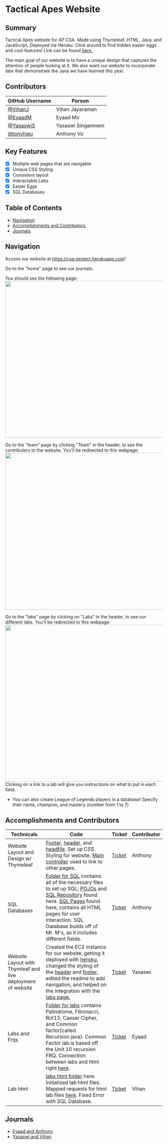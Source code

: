 # Tactical Apes Website

## Summary
Tactical Apes website for AP CSA. Made using Thymeleaf, HTML, Java, and JavaScript. Deployed via Heroku. Click around to find hidden easter eggs and cool features! Link can be found <a href="https://csa-project.herokuapp.com/" target="_blank">here.</a>

The main goal of our website is to have a unique design that captures the attention of people looking at it. We also want our website to incorporate labs that demonstrate the Java we have learned this year. 

## Contributors
| GitHub Username | Person |
| --- | --- |
| [@VihanJ](https://github.com/VihanJ) | Vihan Jayaraman |
| [@EyaadM](https://github.com/eyaadm) | Eyaad Mir |
| [@YasaswiS](https://github.com/YasaswiS) | Yasaswi Singamneni |
| [@tonyhieu](https://github.com/tonyhieu) | Anthony Vo |

## Key Features
- [x] Multiple web pages that are navigable
- [x] Unique CSS Styling
- [x] Consistent layout
- [x] Interactable Labs
- [x] Easter Eggs
- [x] SQL Databases 

## Table of Contents
- [Navigation](https://github.com/tonyhieu/P1-Tactical-Apes-Site/blob/master/README.md#navigation)
- [Accomplishments and Contributors](https://github.com/tonyhieu/P1-Tactical-Apes-Site/blob/master/README.md#accomplishments-and-contributors)
- [Journals](https://github.com/tonyhieu/P1-Tactical-Apes-Site/blob/master/README.md#journals)

## Navigation

Access our website at https://csa-project.herokuapp.com! 

Go to the "home" page to see our journals. 

You should see the following page:
<img src="https://media.discordapp.net/attachments/787235941373837332/818711475912048640/unknown.png?width=1366&height=670" width="1200" height="500">


Go to the "team" page by clicking "Team" in the header, to see the contributers to the website.
You'll be redirected to this webpage:
<img src="https://media.discordapp.net/attachments/787235941373837332/818711564164530176/unknown.png?width=1391&height=669" width="1200" height="500">

Go to the "labs" page by clicking on "Labs" in the header, to see our different labs.
You'll be redirected to this webpage:
<img src="https://media.discordapp.net/attachments/787235941373837332/818711639905009664/unknown.png?width=1376&height=669" width="1200" height="500">
Clicking on a link to a lab will give you instructions on what to put in each field.

 - You can also create League of Legends players in a database! Specify their name, champion, and mastery (number from 1 to 7)

<!--
## Goals and Tickets
| Person | Overall Goals | Progress | Ticket |
| --- | --- | --- | --- |
| Vihan Jayaraman | Work on implementing old simulations into website | Did research on how to incorporate swing into website | [Ticket](https://github.com/tonyhieu/P1-Tactical-Apes-Site/projects/4)
| Eyaad Mir | Add files labs and algorithms into website to show AP CSA requirements | Worked on [Palindrome](https://github.com/tonyhieu/P1-Tactical-Apes-Site/blob/master/src/main/java/files/labs/Palindrome.java), [Fibonacci](https://github.com/tonyhieu/P1-Tactical-Apes-Site/blob/master/src/main/java/files/labs/Fibonacci.java), and Cipher labs([Caesar](https://github.com/tonyhieu/P1-Tactical-Apes-Site/blob/master/src/main/java/files/labs/Caesar.java) and [Rot13](https://github.com/tonyhieu/P1-Tactical-Apes-Site/blob/master/src/main/java/files/labs/Rot13.java)). Also worked on the html for the [labs page](https://github.com/tonyhieu/P1-Tactical-Apes-Site/blob/master/src/main/resources/templates/pages/labs.html). Made this [easter egg](https://github.com/tonyhieu/P1-Tactical-Apes-Site/blob/52f6adaa6ec3d6053482fe16d974bb30245e50ef/src/main/resources/templates/pages/team.html#L38) | [Ticket](https://github.com/tonyhieu/P1-Tactical-Apes-Site/projects/3) | 
| Yasaswi Singamneni | Create back end support, deployment | Created the EC2 instance for our website, getting it deployed with [heroku](https://www.heroku.com/), changed the styling of the [header](https://github.com/tonyhieu/P1-Tactical-Apes-Site/blob/master/src/main/resources/templates/fragments/header.html) and [footer](https://github.com/tonyhieu/P1-Tactical-Apes-Site/blob/master/src/main/resources/templates/fragments/footer.html), edited the readme to add navigation, and helped on the integration with the [labs page.](https://github.com/tonyhieu/P1-Tactical-Apes-Site/blob/master/src/main/resources/templates/pages/labs.html) | [Ticket](https://github.com/tonyhieu/P1-Tactical-Apes-Site/projects/2) |
| Anthony Vo | Web development, web design, HTML and CSS | Created the [styling](https://github.com/tonyhieu/P1-Tactical-Apes-Site/blob/master/src/main/resources/templates/fragments/headfile.html), [header](https://github.com/tonyhieu/P1-Tactical-Apes-Site/blob/master/src/main/resources/templates/fragments/header.html), [footer](https://github.com/tonyhieu/P1-Tactical-Apes-Site/blob/master/src/main/resources/templates/fragments/footer.html), [home](https://github.com/tonyhieu/P1-Tactical-Apes-Site/blob/master/src/main/resources/templates/index.html), and [team](https://github.com/tonyhieu/P1-Tactical-Apes-Site/blob/master/src/main/resources/templates/pages/team.html) page for our website. Also made this [easter egg](https://github.com/tonyhieu/P1-Tactical-Apes-Site/blob/52f6adaa6ec3d6053482fe16d974bb30245e50ef/src/main/resources/templates/pages/team.html#L26). There are more. Try to find them! | [Ticket](https://github.com/tonyhieu/P1-Tactical-Apes-Site/projects/1) |
-->

## Accomplishments and Contributors
| Technicals | Code | Ticket | Contributor |
| --- | --- | --- | --- |
| Website Layout and Design w/ Thymeleaf | [Footer](https://github.com/tonyhieu/P1-Tactical-Apes-Site/blob/master/src/main/resources/templates/fragments/footer.html), [header](https://github.com/tonyhieu/P1-Tactical-Apes-Site/blob/master/src/main/resources/templates/fragments/header.html), and [headfile](https://github.com/tonyhieu/P1-Tactical-Apes-Site/blob/master/src/main/resources/templates/fragments/headfile.html). Set up CSS Styling for website. [Main controller](https://github.com/tonyhieu/P1-Tactical-Apes-Site/blob/51ef45bef0a89ff1c2fbf0c45a244222270608b7/src/main/java/files/labs/MainController.java#L13-L25) used to link to other pages.  | [Ticket](https://github.com/tonyhieu/P1-Tactical-Apes-Site/projects/1) | Anthony |
| SQL Databases | [Folder for SQL](https://github.com/tonyhieu/P1-Tactical-Apes-Site/tree/master/src/main/java/files/labs/modelsSQL) contains all of the necessary files to set up SQL; [POJOs](https://github.com/tonyhieu/P1-Tactical-Apes-Site/blob/master/src/main/java/files/labs/modelsSQL/Player.java) and [SQL Repository](https://github.com/tonyhieu/P1-Tactical-Apes-Site/blob/master/src/main/java/files/labs/modelsSQL/PlayerSqlRepository.java) found here. [SQL Pages](https://github.com/tonyhieu/P1-Tactical-Apes-Site/tree/master/src/main/resources/templates/pages/mvc/sql) found here, contains all HTML pages for user interaction. SQL Database builds off of Mr. M's, as it includes different fields. | [Ticket](https://github.com/tonyhieu/P1-Tactical-Apes-Site/projects/5) | Anthony |
| Website Layout with Thymleaf and live deployment of website | Created the EC2 instance for our website, getting it deployed with [heroku](https://www.heroku.com/), changed the styling of the [header](https://github.com/tonyhieu/P1-Tactical-Apes-Site/blob/master/src/main/resources/templates/fragments/header.html) and [footer](https://github.com/tonyhieu/P1-Tactical-Apes-Site/blob/master/src/main/resources/templates/fragments/footer.html), edited the readme to add navigation, and helped on the integration with the [labs page.](https://github.com/tonyhieu/P1-Tactical-Apes-Site/blob/master/src/main/resources/templates/pages/labs.html) | [Ticket](https://github.com/tonyhieu/P1-Tactical-Apes-Site/projects/2) | Yasaswi |
| Labs and Frqs | [Folder for labs](https://github.com/tonyhieu/P1-Tactical-Apes-Site/tree/master/src/main/java/files/labs) contains Palindrome, Fibonacci, Rot13, Caesar Cipher, and Common factor(called Recursion.java). Common Factor lab is based off the Unit 10 recursion FRQ. Connection between labs and html right [here](https://github.com/tonyhieu/P1-Tactical-Apes-Site/blob/5aa7700d909d91b45d767a9fd342e91de51bb2d3/src/main/java/files/labs/MainController.java#L39-75). | [Ticket](https://github.com/tonyhieu/P1-Tactical-Apes-Site/projects/3) | Eyaad |
| Lab html | [labs html folder](https://github.com/tonyhieu/P1-Tactical-Apes-Site/tree/master/src/main/resources/templates/pages/labs) here. Initialized lab html files. Mapped requests for html lab files [here](https://github.com/tonyhieu/P1-Tactical-Apes-Site/blob/master/src/main/java/files/labs/MainController.java#L28-37). Fixed Error with SQL Database. | [Ticket](https://github.com/tonyhieu/P1-Tactical-Apes-Site/projects/1) | Vihan |

## Journals
- [Eyaad and Anthony](https://docs.google.com/document/d/1_TAdjjngp_0zO604YmFBRjesVqBiyebn3PxdbbQfVCM/edit?usp=sharing)
- [Yasaswi and Vihan](https://docs.google.com/document/d/1YGXgR4pPUf52Tl2DBQ33JKAiH2Ob1iPUPTL69cVNPw8/edit?usp=sharing)




